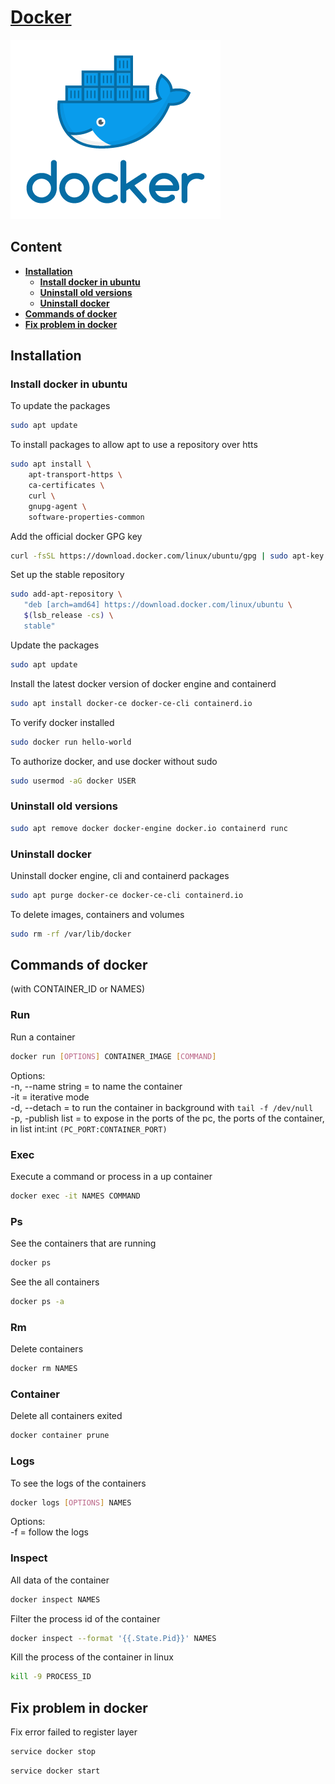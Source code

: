 # [Docker](https://docs.docker.com/get-started/overview/)

![Docker](img/docker.png)

## Content

- **[Installation](#installation)**
  - **[Install docker in ubuntu](#install-docker-in-ubuntu)**
  - **[Uninstall old versions](#uninstall-old-versions)**
  - **[Uninstall docker](#uninstall-docker)**
- **[Commands of docker](#commands-of-docker)**
- **[Fix problem in docker](#fix-problem-in-docker)**

## Installation

### Install docker in ubuntu

To update the packages

```bash
sudo apt update
```

To install packages to allow apt to use a repository over htts

```bash
sudo apt install \
    apt-transport-https \
    ca-certificates \
    curl \
    gnupg-agent \
    software-properties-common
```

Add the official docker GPG key

```bash
curl -fsSL https://download.docker.com/linux/ubuntu/gpg | sudo apt-key add -
```

Set up the stable repository

```bash
sudo add-apt-repository \
   "deb [arch=amd64] https://download.docker.com/linux/ubuntu \
   $(lsb_release -cs) \
   stable"
```

Update the packages

```bash
sudo apt update
```

Install the latest docker version of docker engine and containerd

```bash
sudo apt install docker-ce docker-ce-cli containerd.io
```

To verify docker installed

```bash
sudo docker run hello-world
```

To authorize docker, and use docker without sudo

```bash
sudo usermod -aG docker USER
```

### Uninstall old versions

```bash
sudo apt remove docker docker-engine docker.io containerd runc
```

### Uninstall docker

Uninstall docker engine, cli and containerd packages

```bash
sudo apt purge docker-ce docker-ce-cli containerd.io
```

To delete images, containers and volumes

```bash
sudo rm -rf /var/lib/docker
```

## Commands of docker

(with CONTAINER_ID or NAMES)

### Run

Run a container

```bash
docker run [OPTIONS] CONTAINER_IMAGE [COMMAND]
```

Options:  
-n, --name string = to name the container  
-it = iterative mode  
-d, --detach = to run the container in background with `tail -f /dev/null`  
-p, -publish list = to expose in the ports of the pc, the ports of the container, in list int:int `(PC_PORT:CONTAINER_PORT)`

### Exec

Execute a command or process in a up container

```bash
docker exec -it NAMES COMMAND
```

### Ps

See the containers that are running

```bash
docker ps
```

See the all containers

```bash
docker ps -a
```

### Rm

Delete containers

```bash
docker rm NAMES
```

### Container

Delete all containers exited

```bash
docker container prune
```

### Logs

To see the logs of the containers

```bash
docker logs [OPTIONS] NAMES
```

Options:  
-f = follow the logs

### Inspect

All data of the container

```bash
docker inspect NAMES
```

Filter the process id of the container

```bash
docker inspect --format '{{.State.Pid}}' NAMES
```

Kill the process of the container in linux

```bash
kill -9 PROCESS_ID
```

## Fix problem in docker

Fix error failed to register layer

```bash
service docker stop
```

```bash
service docker start
```
